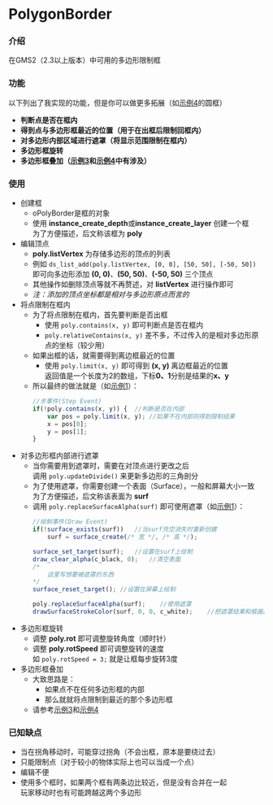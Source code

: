 # PolygonBorder

### 介绍
在GMS2（2.3以上版本）中可用的多边形限制框

### 功能
以下列出了我实现的功能，但是你可以做更多拓展（如[示例4](objects/oDemo4)的圆框）

- **判断点是否在框内**
- **得到点与多边形框最近的位置（用于在出框后限制回框内）**
- **对多边形内部区域进行遮罩（将显示范围限制在框内）**
- **多边形框旋转**
- **多边形框叠加（[示例3](objects/oDemo3)和[示例4](objects/oDemo4)中有涉及）**

### 使用
- 创建框
    - oPolyBorder是框的对象  
    - 使用 **instance_create_depth**或**instance_create_layer** 创建一个框  
    为了方便描述，后文称该框为 **poly**
- 编辑顶点
    - **poly.listVertex** 为存储多边形的顶点的列表
    - 例如 `ds_list_add(poly.listVertex, [0, 0], [50, 50], [-50, 50])`  
    即可向多边形添加 **(0, 0)**、**(50, 50)**、**(-50, 50)** 三个顶点
    - 其他操作如删除顶点等就不再赘述，对 **listVertex** 进行操作即可
    - *注：添加的顶点坐标都是相对与多边形原点而言的*
- 将点限制在框内
    - 为了将点限制在框内，首先要判断是否出框 
        - 使用 `poly.contains(x, y)` 即可判断点是否在框内
        - `poly.relativeContains(x, y)` 差不多，不过传入的是相对多边形原点的坐标（较少用）
    - 如果出框的话，就需要得到离边框最近的位置
        - 使用 `poly.limit(x, y)` 即可得到 **(x, y)** 离边框最近的位置  
        返回值是一个长度为2的数组，下标**0、1**分别是结果的**x、y**
    - 所以最终的做法就是（如[示例1](objects/oDemo1)）：
        ```javascript
        //步事件(Step Event)
        if(!poly.contains(x, y)) {  //判断是否在内部
            var pos = poly.limit(x, y); //如果不在内部则得到限制结果
            x = pos[0];
            y = pos[1];
        }
        ```
- 对多边形框内部进行遮罩
    - 当你需要用到遮罩时，需要在对顶点进行更改之后  
    调用 `poly.updateDivide()` 来更新多边形的三角剖分
    - 为了使用遮罩，你需要创建一个表面（Surface），一般和屏幕大小一致  
    为了方便描述，后文称该表面为 **surf**
    - 调用 `poly.replaceSurfaceAlpha(surf)` 即可使用遮罩（如[示例1](oDemo1)）：
        ```javascript
        //绘制事件(Draw Event)
        if(!surface_exists(surf))   //当surf凭空消失时重新创建
            surf = surface_create(/* 宽 */, /* 高 */);
        
        surface_set_target(surf);   //设置在surf上绘制
        draw_clear_alpha(c_black, 0);   //清空表面
        /* 
            这里写想要被遮罩的东西 
        */
        surface_reset_target(); //设置在屏幕上绘制
        
        poly.replaceSurfaceAlpha(surf);    //使用遮罩
        drawSurfaceStrokeColor(surf, 0, 0, c_white);	//把遮罩结果和框画出来
        ```
- 多边形框旋转
    - 调整 **poly.rot** 即可调整旋转角度（顺时针）
    - 调整 **poly.rotSpeed** 即可调整旋转的速度  
    如 `poly.rotSpeed = 3;` 就是让框每步旋转3度
- 多边形框叠加
    - 大致思路是：
        - 如果点不在任何多边形框的内部
        - 那么就就将点限制到最近的那个多边形框
    - 请参考[示例3](objects/oDemo3)和[示例4](objects/oDemo4)

### 已知缺点
- 当在拐角移动时，可能穿过拐角（不会出框，原本是要绕过去）
- 只能限制点（对于较小的物体实际上也可以当成一个点）
- 编辑不便
- 使用多个框时，如果两个框有两条边比较近，但是没有合并在一起  
玩家移动时也有可能跨越这两个多边形
